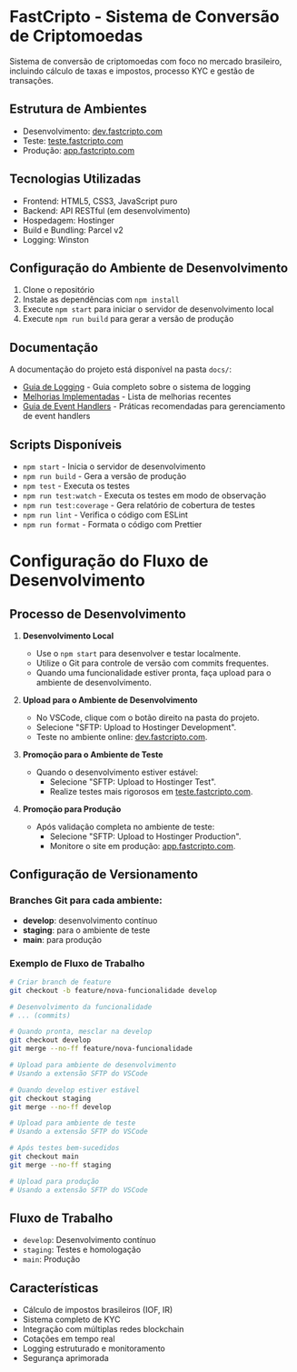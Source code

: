 # FastCripto - Sistema de Conversão de Criptomoedas

Sistema de conversão de criptomoedas com foco no mercado brasileiro, incluindo cálculo de taxas e impostos, processo KYC e gestão de transações.

## Estrutura de Ambientes

- Desenvolvimento: [dev.fastcripto.com](https://dev.fastcripto.com)
- Teste: [teste.fastcripto.com](https://teste.fastcripto.com)
- Produção: [app.fastcripto.com](https://app.fastcripto.com)

## Tecnologias Utilizadas

- Frontend: HTML5, CSS3, JavaScript puro
- Backend: API RESTful (em desenvolvimento)
- Hospedagem: Hostinger
- Build e Bundling: Parcel v2
- Logging: Winston

## Configuração do Ambiente de Desenvolvimento

1. Clone o repositório
2. Instale as dependências com `npm install`
3. Execute `npm start` para iniciar o servidor de desenvolvimento local
4. Execute `npm run build` para gerar a versão de produção

## Documentação

A documentação do projeto está disponível na pasta `docs/`:

- [Guia de Logging](./docs/logging-guide.md) - Guia completo sobre o sistema de logging
- [Melhorias Implementadas](./docs/melhorias-implementadas.md) - Lista de melhorias recentes
- [Guia de Event Handlers](./docs/event-handler-guide.md) - Práticas recomendadas para gerenciamento de event handlers

## Scripts Disponíveis

- `npm start` - Inicia o servidor de desenvolvimento
- `npm run build` - Gera a versão de produção
- `npm test` - Executa os testes
- `npm run test:watch` - Executa os testes em modo de observação
- `npm run test:coverage` - Gera relatório de cobertura de testes
- `npm run lint` - Verifica o código com ESLint
- `npm run format` - Formata o código com Prettier

# Configuração do Fluxo de Desenvolvimento

## Processo de Desenvolvimento

1. **Desenvolvimento Local**

   - Use o `npm start` para desenvolver e testar localmente.
   - Utilize o Git para controle de versão com commits frequentes.
   - Quando uma funcionalidade estiver pronta, faça upload para o ambiente de desenvolvimento.

2. **Upload para o Ambiente de Desenvolvimento**

   - No VSCode, clique com o botão direito na pasta do projeto.
   - Selecione "SFTP: Upload to Hostinger Development".
   - Teste no ambiente online: [dev.fastcripto.com](http://dev.fastcripto.com).

3. **Promoção para o Ambiente de Teste**

   - Quando o desenvolvimento estiver estável:
     - Selecione "SFTP: Upload to Hostinger Test".
     - Realize testes mais rigorosos em [teste.fastcripto.com](http://teste.fastcripto.com).

4. **Promoção para Produção**
   - Após validação completa no ambiente de teste:
     - Selecione "SFTP: Upload to Hostinger Production".
     - Monitore o site em produção: [app.fastcripto.com](http://app.fastcripto.com).

## Configuração de Versionamento

### Branches Git para cada ambiente:

- **develop**: desenvolvimento contínuo
- **staging**: para o ambiente de teste
- **main**: para produção

### Exemplo de Fluxo de Trabalho

```bash
# Criar branch de feature
git checkout -b feature/nova-funcionalidade develop

# Desenvolvimento da funcionalidade
# ... (commits)

# Quando pronta, mesclar na develop
git checkout develop
git merge --no-ff feature/nova-funcionalidade

# Upload para ambiente de desenvolvimento
# Usando a extensão SFTP do VSCode

# Quando develop estiver estável
git checkout staging
git merge --no-ff develop

# Upload para ambiente de teste
# Usando a extensão SFTP do VSCode

# Após testes bem-sucedidos
git checkout main
git merge --no-ff staging

# Upload para produção
# Usando a extensão SFTP do VSCode
```

## Fluxo de Trabalho

- `develop`: Desenvolvimento contínuo
- `staging`: Testes e homologação
- `main`: Produção

## Características

- Cálculo de impostos brasileiros (IOF, IR)
- Sistema completo de KYC
- Integração com múltiplas redes blockchain
- Cotações em tempo real
- Logging estruturado e monitoramento
- Segurança aprimorada
